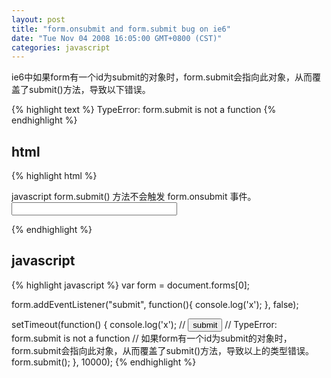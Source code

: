 ```yaml
---
layout: post
title: "form.onsubmit and form.submit bug on ie6"
date: "Tue Nov 04 2008 16:05:00 GMT+0800 (CST)"
categories: javascript
---
```


ie6中如果form有一个id为submit的对象时，form.submit会指向此对象，从而覆盖了submit()方法，导致以下错误。

{% highlight text %}
TypeError: form.submit is not a function
{% endhighlight %}

html
-----

{% highlight html %}
<div id="content">
    <form method="post">
        javascript form.submit() 方法不会触发 form.onsubmit 事件。
        <input id="message" name="message" size="30" type="text" />
    </form>
</div>
{% endhighlight %}

javascript
-----

{% highlight javascript %}
var form = document.forms[0];

form.addEventListener("submit", function(){
    console.log('x');
}, false);

setTimeout(function() {
    console.log('x');
    // <input id="submit" type="submit" value="submit"/>
    // TypeError: form.submit is not a function
    // 如果form有一个id为submit的对象时，form.submit会指向此对象，从而覆盖了submit()方法，导致以上的类型错误。
    form.submit();
}, 10000);
{% endhighlight %}
